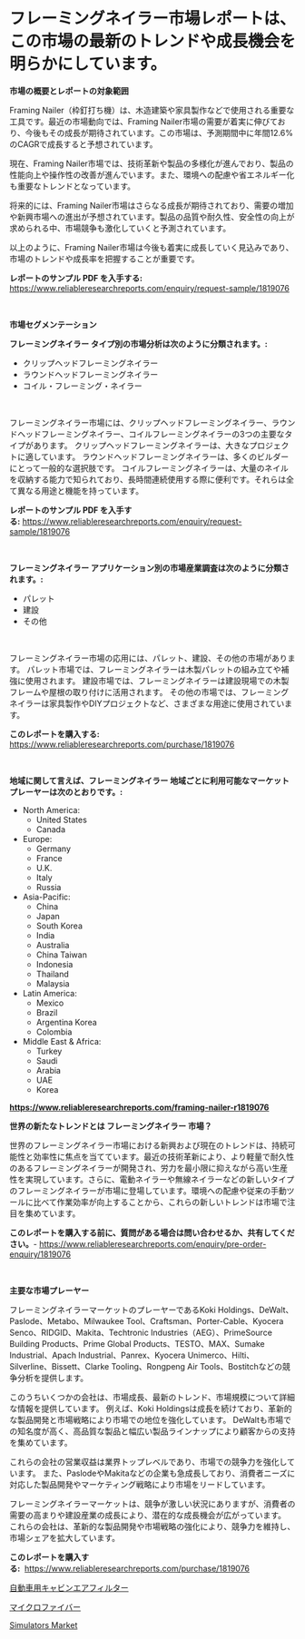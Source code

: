<p><h1>フレーミングネイラー市場レポートは、この市場の最新のトレンドや成長機会を明らかにしています。</h1></p><p><strong>市場の概要とレポートの対象範囲</strong></p>
<p><p>Framing Nailer（枠釘打ち機）は、木造建築や家具製作などで使用される重要な工具です。最近の市場動向では、Framing Nailer市場の需要が着実に伸びており、今後もその成長が期待されています。この市場は、予測期間中に年間12.6%のCAGRで成長すると予想されています。</p><p>現在、Framing Nailer市場では、技術革新や製品の多様化が進んでおり、製品の性能向上や操作性の改善が進んでいます。また、環境への配慮や省エネルギー化も重要なトレンドとなっています。</p><p>将来的には、Framing Nailer市場はさらなる成長が期待されており、需要の増加や新興市場への進出が予想されています。製品の品質や耐久性、安全性の向上が求められる中、市場競争も激化していくと予測されています。</p><p>以上のように、Framing Nailer市場は今後も着実に成長していく見込みであり、市場のトレンドや成長率を把握することが重要です。</p></p>
<p><strong>レポートのサンプル PDF を入手する:</strong> <a href="https://www.reliableresearchreports.com/enquiry/request-sample/1819076">https://www.reliableresearchreports.com/enquiry/request-sample/1819076</a></p>
<p>&nbsp;</p>
<p><strong>市場セグメンテーション</strong></p>
<p><strong>フレーミングネイラー タイプ別の市場分析は次のように分類されます。:</strong></p>
<p><ul><li>クリップヘッドフレーミングネイラー</li><li>ラウンドヘッドフレーミングネイラー</li><li>コイル・フレーミング・ネイラー</li></ul></p>
<p>&nbsp;</p>
<p><p>フレーミングネイラー市場には、クリップヘッドフレーミングネイラー、ラウンドヘッドフレーミングネイラー、コイルフレーミングネイラーの3つの主要なタイプがあります。 クリップヘッドフレーミングネイラーは、大きなプロジェクトに適しています。 ラウンドヘッドフレーミングネイラーは、多くのビルダーにとって一般的な選択肢です。 コイルフレーミングネイラーは、大量のネイルを収納する能力で知られており、長時間連続使用する際に便利です。それらは全て異なる用途と機能を持っています。</p></p>
<p><strong>レポートのサンプル PDF を入手する:</strong>&nbsp;<a href="https://www.reliableresearchreports.com/enquiry/request-sample/1819076">https://www.reliableresearchreports.com/enquiry/request-sample/1819076</a></p>
<p>&nbsp;</p>
<p><strong> フレーミングネイラー アプリケーション別の市場産業調査は次のように分類されます。:</strong></p>
<p><ul><li>パレット</li><li>建設</li><li>その他</li></ul></p>
<p>&nbsp;</p>
<p><p>フレーミングネイラー市場の応用には、パレット、建設、その他の市場があります。 パレット市場では、フレーミングネイラーは木製パレットの組み立てや補強に使用されます。 建設市場では、フレーミングネイラーは建設現場での木製フレームや屋根の取り付けに活用されます。 その他の市場では、フレーミングネイラーは家具製作やDIYプロジェクトなど、さまざまな用途に使用されています。</p></p>
<p><strong>このレポートを購入する:</strong>&nbsp; <a href="https://www.reliableresearchreports.com/purchase/1819076">https://www.reliableresearchreports.com/purchase/1819076</a></p>
<p>&nbsp;</p>
<p><strong>地域に関して言えば、フレーミングネイラー 地域ごとに利用可能なマーケットプレーヤーは次のとおりです。:</strong></p>
<p><ul>
    <li>
        North America:
        <ul>
            <li>United States</li>
            <li>Canada</li>
        </ul>
    </li>
    <li>
        Europe:
        <ul>
            <li>Germany</li>
            <li>France</li>
            <li>U.K.</li>
            <li>Italy</li>
            <li>Russia</li>
        </ul>
    </li>
    <li>
        Asia-Pacific:
        <ul>
            <li>China</li>
            <li>Japan</li>
            <li>South Korea</li>
            <li>India</li>
            <li>Australia</li>
            <li>China Taiwan</li>
            <li>Indonesia</li>
            <li>Thailand</li>
            <li>Malaysia</li>
        </ul>
    </li>
    <li>
        Latin America:
        <ul>
            <li>Mexico</li>
            <li>Brazil</li>
            <li>Argentina Korea</li>
            <li>Colombia</li>
        </ul>
    </li>
    <li>
        Middle East & Africa:
        <ul>
            <li>Turkey</li>
            <li>Saudi</li>
            <li>Arabia</li>
            <li>UAE</li>
            <li>Korea</li>
        </ul>
    </li>
    </ul></p>
<p><strong><a href="https://www.reliableresearchreports.com/framing-nailer-r1819076">https://www.reliableresearchreports.com/framing-nailer-r1819076</a></strong>&nbsp;</p>
<p><strong>世界の新たなトレンドとは フレーミングネイラー 市場？</strong></p>
<p><p>世界のフレーミングネイラー市場における新興および現在のトレンドは、持続可能性と効率性に焦点を当てています。最近の技術革新により、より軽量で耐久性のあるフレーミングネイラーが開発され、労力を最小限に抑えながら高い生産性を実現しています。さらに、電動ネイラーや無線ネイラーなどの新しいタイプのフレーミングネイラーが市場に登場しています。環境への配慮や従来の手動ツールに比べて作業効率が向上することから、これらの新しいトレンドは市場で注目を集めています。</p></p>
<p><strong>このレポートを購入する前に、質問がある場合は問い合わせるか、共有してください。</strong>- <a href="https://www.reliableresearchreports.com/enquiry/pre-order-enquiry/1819076">https://www.reliableresearchreports.com/enquiry/pre-order-enquiry/1819076</a></p>
<p>&nbsp;</p>
<p><strong>主要な市場プレーヤー</strong></p>
<p><p>フレーミングネイラーマーケットのプレーヤーであるKoki Holdings、DeWalt、Paslode、Metabo、Milwaukee Tool、Craftsman、Porter-Cable、Kyocera Senco、RIDGID、Makita、Techtronic Industries（AEG）、PrimeSource Building Products、Prime Global Products、TESTO、MAX、Sumake Industrial、Apach Industrial、Panrex、Kyocera Unimerco、Hilti、Silverline、Bissett、Clarke Tooling、Rongpeng Air Tools、Bostitchなどの競争分析を提供します。 </p><p>このうちいくつかの会社は、市場成長、最新のトレンド、市場規模について詳細な情報を提供しています。 例えば、Koki Holdingsは成長を続けており、革新的な製品開発と市場戦略により市場での地位を強化しています。 DeWaltも市場での知名度が高く、高品質な製品と幅広い製品ラインナップにより顧客からの支持を集めています。 </p><p>これらの会社の営業収益は業界トップレベルであり、市場での競争力を強化しています。 また、PaslodeやMakitaなどの企業も急成長しており、消費者ニーズに対応した製品開発やマーケティング戦略により市場をリードしています。 </p><p>フレーミングネイラーマーケットは、競争が激しい状況にありますが、消費者の需要の高まりや建設産業の成長により、潜在的な成長機会が広がっています。 これらの会社は、革新的な製品開発や市場戦略の強化により、競争力を維持し、市場シェアを拡大しています。</p></p>
<p><strong>このレポートを購入する:</strong>&nbsp;&nbsp;<a href="https://www.reliableresearchreports.com/purchase/1819076">https://www.reliableresearchreports.com/purchase/1819076</a></p>
<p><p><a href="https://medium.com/@abdulkoss2015/%E8%87%AA%E5%8B%95%E8%BB%8A%E7%94%A8%E3%82%AD%E3%83%A3%E3%83%93%E3%83%B3%E3%82%A8%E3%82%A2%E3%83%95%E3%82%A3%E3%83%AB%E3%82%BF%E3%83%BC%E5%B8%82%E5%A0%B4%E3%81%AE%E5%88%86%E6%9E%90%E3%81%8A%E3%82%88%E3%81%B32024%E5%B9%B4%E3%81%8B%E3%82%892031%E5%B9%B4%E3%81%BE%E3%81%A7%E3%81%AE%E4%BA%88%E6%B8%AC%E3%82%B5%E3%82%A4%E3%82%BA-97fbd788b6c4">自動車用キャビンエアフィルター</a></p><p><a href="https://medium.com/@peterpatel626/%E3%83%9E%E3%82%A4%E3%82%AF%E3%83%AD%E3%83%95%E3%82%A1%E3%82%A4%E3%83%90%E3%83%BC%E3%83%9E%E3%83%BC%E3%82%B1%E3%83%83%E3%83%88-%E3%83%88%E3%83%AC%E3%83%B3%E3%83%89-%E4%BA%88%E6%B8%AC-%E3%81%9D%E3%81%97%E3%81%A62031%E5%B9%B4%E3%81%BE%E3%81%A7%E3%81%AE%E7%AB%B6%E5%90%88%E5%88%86%E6%9E%90-1729d1e6e24c">マイクロファイバー</a></p><p><a href="https://github.com/santosh758595/Market-Research-Report-List-4/blob/main/simulators-market.md">Simulators Market</a></p></p>